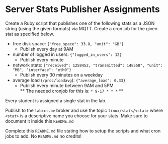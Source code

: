 # Server Stats Publisher Assignments

Create a Ruby script that publishes one of the following stats as a JSON string (using the given formats) via MQTT. Create a cron job for the given stat as specified below.
* free disk space: `{"free_space": 33.8, "unit": "GB"}`
    * Publish every day at 9AM
* number of logged in users: `{"logged_in_users": 12}`
    * Publish every minute
* network stats: `{"received": 1258452, "transmitted": 148558", "unit": "MB", "interface": "eth0"}`
    * Publish every 30 minutes on a weekday
* average load (`/proc/loadavg`): `{"average_load": 0.33}`
    * Publish every minute between 9AM and 5PM  
    ** The needed cronjob for this is:  ``` * 9-17 * * * ``` **

Every student is assigned a single stat in the lab.

Publish to the `labict.be` broker and use the topic `linux/stats/<stat>` where `<stat>` is a descriptive name you choose for your stats. Make sure to document it inside this `README.md`

Complete this `README.md` file stating how to setup the scripts and what cron jobs to add. No `README.md` no credits!
